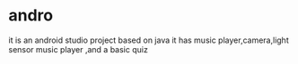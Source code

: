 # andro
it is an android studio project based on java it has music player,camera,light sensor music player ,and a basic quiz
